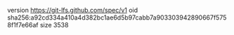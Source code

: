 version https://git-lfs.github.com/spec/v1
oid sha256:a92cd334a410a4d382bc1ae6d5b97cabb7a903303942890667f5758f1f7e66af
size 3538
